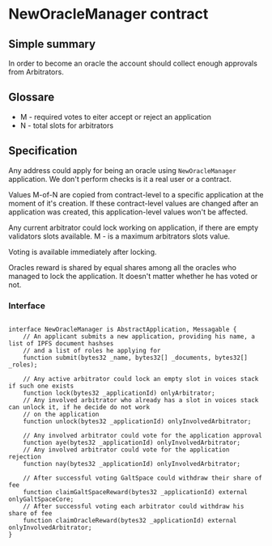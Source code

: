 # NewOracleManager contract

## Simple summary

In order to become an oracle the account should collect enough approvals from Arbitrators.

## Glossare

* M - required votes to eiter accept or reject an application
* N - total slots for arbitrators

## Specification

Any address could apply for being an oracle using `NewOracleManager` application. We don't perform checks is it a real user or
a contract.

Values M-of-N are copied from contract-level to a specific application at the moment of it's creation. If these
contract-level values are changed after an application was created, this application-level values won't be affected.

Any current arbitrator could lock working on application, if there are empty validators slots available. M - is a maximum arbitrators slots value.

Voting is available immediately after locking.

Oracles reward is shared by equal shares among all the oracles who managed to lock the application. It doesn't matter whether he has voted or not.

### Interface

````solidity

interface NewOracleManager is AbstractApplication, Messagable {
    // An applicant submits a new application, providing his name, a list of IPFS document hashses 
    // and a list of roles he applying for
    function submit(bytes32 _name, bytes32[] _documents, bytes32[] _roles);

    // Any active arbitrator could lock an empty slot in voices stack if such one exists 
    function lock(bytes32 _applicationId) onlyArbitrator;
    // Any involved arbitrator who already has a slot in voices stack can unlock it, if he decide do not work
    // on the application
    function unlock(bytes32 _applicationId) onlyInvolvedArbitrator;

    // Any involved arbitrator could vote for the application approval
    function aye(bytes32 _applicationId) onlyInvolvedArbitrator;
    // Any involved arbitrator could vote for the application rejection
    function nay(bytes32 _applicationId) onlyInvolvedArbitrator;

    // After successful voting GaltSpace could withdraw their share of fee
    function claimGaltSpaceReward(bytes32 _applicationId) external onlyGaltSpaceCore;
    // After successful voting each arbitrator could withdraw his share of fee
    function claimOracleReward(bytes32 _applicationId) external onlyInvolvedArbitrator;
}
````

